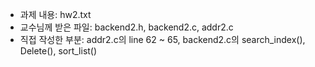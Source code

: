 - 과제 내용: hw2.txt
- 교수님께 받은 파일: backend2.h, backend2.c, addr2.c
- 직접 작성한 부분: addr2.c의 line 62 ~ 65, backend2.c의 search_index(), Delete(), sort_list()
